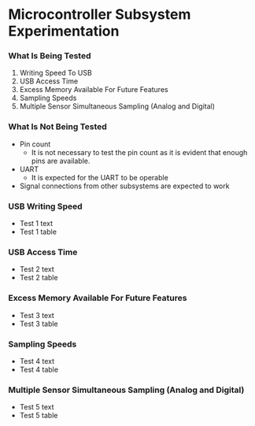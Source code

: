 # Microcontroller Subsystem Experimentation

### What Is Being Tested
1. Writing Speed To USB
2. USB Access Time
3. Excess Memory Available For Future Features
4. Sampling Speeds
5. Multiple Sensor Simultaneous Sampling (Analog and Digital)

### What Is Not Being Tested
* Pin count
  * It is not necessary to test the pin count as it is evident that enough pins are available.
* UART
  * It is expected for the UART to be operable
* Signal connections from other subsystems are expected to work

### USB Writing Speed
* Test 1 text
* Test 1 table

### USB Access Time
* Test 2 text
* Test 2 table

### Excess Memory Available For Future Features
* Test 3 text
* Test 3 table

### Sampling Speeds
* Test 4 text
* Test 4 table

### Multiple Sensor Simultaneous Sampling (Analog and Digital)
* Test 5 text
* Test 5 table
